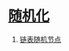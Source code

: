 
# [随机化](https://leetcode-cn.com/tag/randomized)

1. [链表随机节点](../solutions/linked-list-random-node/README.md)


